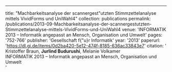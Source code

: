 ---
title: "Machbarkeitsanalyse der scannergest&quot;utzten Stimmzettelanalyse mittels VividForms und UniWahl4"
collection: publications
permalink: /publications/2013-09-Machbarkeitsanalyse-der-scannergestutzten-Stimmzettelanalyse-mittels-VividForms-und-UniWahl4
venue: 'INFORMATIK 2013 – Informatik angepasst an Mensch, Organisation und Umwelt'
pages: '752-766'
publisher: 'Gesellschaft f{\"u}r Informatik'
year: '2013'
paperurl: 'https://dl.gi.de/items/0d2ba420-5e12-474f-8185-636ac33843e7'
citation: ' Kristoffer Braun,  <b>Jurlind Budurushi</b>,  Melanie Volkamer</br> INFORMATIK 2013 – Informatik angepasst an Mensch, Organisation und Umwelt</br>'